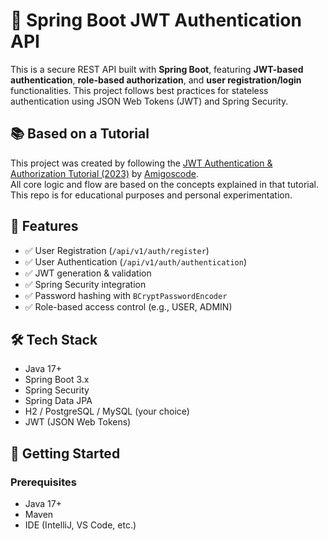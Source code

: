 # 🔐 Spring Boot JWT Authentication API

This is a secure REST API built with **Spring Boot**, featuring **JWT-based authentication**, **role-based authorization**, and **user registration/login** functionalities. This project follows best practices for stateless authentication using JSON Web Tokens (JWT) and Spring Security.

## 📚 Based on a Tutorial

This project was created by following the [JWT Authentication & Authorization Tutorial (2023)](https://www.youtube.com/watch?v=KxqlJblhzfI) by [Amigoscode](https://www.youtube.com/@amigoscode).  
All core logic and flow are based on the concepts explained in that tutorial. This repo is for educational purposes and personal experimentation.

## 🧰 Features

- ✅ User Registration (`/api/v1/auth/register`)
- ✅ User Authentication (`/api/v1/auth/authentication`)
- ✅ JWT generation & validation
- ✅ Spring Security integration
- ✅ Password hashing with `BCryptPasswordEncoder`
- ✅ Role-based access control (e.g., USER, ADMIN)

## 🛠 Tech Stack

- Java 17+
- Spring Boot 3.x
- Spring Security
- Spring Data JPA
- H2 / PostgreSQL / MySQL (your choice)
- JWT (JSON Web Tokens)

## 🚀 Getting Started

### Prerequisites

- Java 17+
- Maven
- IDE (IntelliJ, VS Code, etc.)

